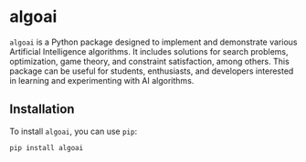 
# algoai

`algoai` is a Python package designed to implement and demonstrate various Artificial Intelligence algorithms. It includes solutions for search problems, optimization, game theory, and constraint satisfaction, among others. This package can be useful for students, enthusiasts, and developers interested in learning and experimenting with AI algorithms.



## Installation

To install `algoai`, you can use `pip`:

```bash
pip install algoai
```